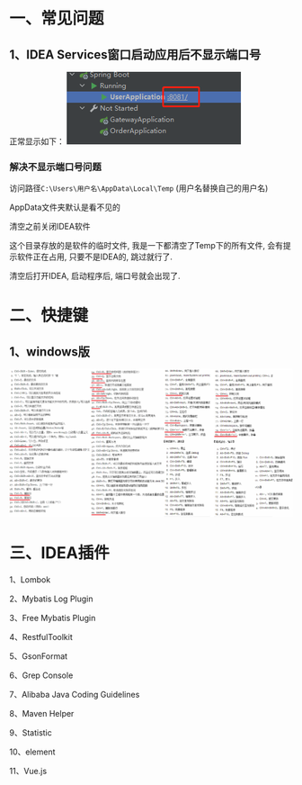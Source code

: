 

# 一、常见问题

## 1、IDEA  Services窗口启动应用后不显示端口号

正常显示如下：
![在这里插入图片描述](image/0122d123eca64c5fa02c258745c91481.png)

### 解决不显示端口号问题

访问路径`C:\Users\用户名\AppData\Local\Temp` (用户名替换自己的用户名)

AppData文件夹默认是看不见的

清空之前关闭IDEA软件

这个目录存放的是软件的临时文件, 我是一下都清空了Temp下的所有文件, 会有提示软件正在占用, 只要不是IDEA的, 跳过就行了.

清空后打开IDEA, 启动程序后, 端口号就会出现了.



# 二、快捷键

## 1、windows版

![img](image/960fa17df8e7fc818ac5f2c2488163b3.png)

# 三、IDEA插件

1、Lombok

2、Mybatis Log Plugin

3、Free Mybatis Plugin

4、RestfulToolkit

5、GsonFormat

6、Grep Console

7、Alibaba Java Coding Guidelines

8、Maven Helper

9、Statistic

10、element

11、Vue.js